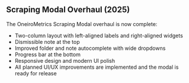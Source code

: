 ## Scraping Modal Overhaul (2025)

The OneiroMetrics Scraping Modal overhaul is now complete:
- Two-column layout with left-aligned labels and right-aligned widgets
- Dismissible note at the top
- Improved folder and note autocomplete with wide dropdowns
- Progress bar at the bottom
- Responsive design and modern UI polish
- All planned UI/UX improvements are implemented and the modal is ready for release 